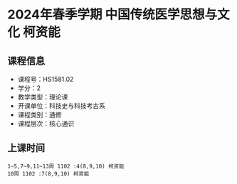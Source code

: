 # 2024年春季学期 中国传统医学思想与文化 柯资能






## 课程信息

- 课程号：HS1581.02
- 学分：2
- 教学类型：理论课
- 开课单位：科技史与科技考古系
- 课程类别：通修
- 课程层次：核心通识

## 上课时间

```
1~5,7~9,11~13周 1102 :4(8,9,10) 柯资能
10周 1102 :7(8,9,10) 柯资能
```

